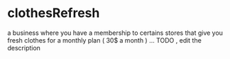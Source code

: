 # clothesRefresh
a business where you have a membership to certains stores that give you fresh clothes for a monthly plan ( 30$ a month ) ... TODO , edit the description
